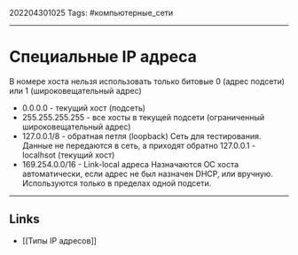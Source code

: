202204301025
Tags: #компьютерные_сети

---

# Специальные IP адреса
В номере хоста нельзя использовать только битовые 0 (адрес подсети) или 1 (широковещательный адрес)

- 0.0.0.0 - текущий хост (подсеть)
- 255.255.255.255 - все хосты в текущей подсети (ограниченный широковещательный адрес)
- 127.0.0.1/8 - обратная петля (loopback)
	Сеть для тестирования.
	Данные не передаются в сеть, а приходят обратно
	127.0.0.1 - localhsot (текущий хост)
- 169.254.0.0/16 - Link-local адреса
	Назначаются ОС хоста автоматически, если адрес не был назначен DHCP, или вручную. Используются только в пределах одной подсети.

---
## Links
- [[Типы IP адресов]]